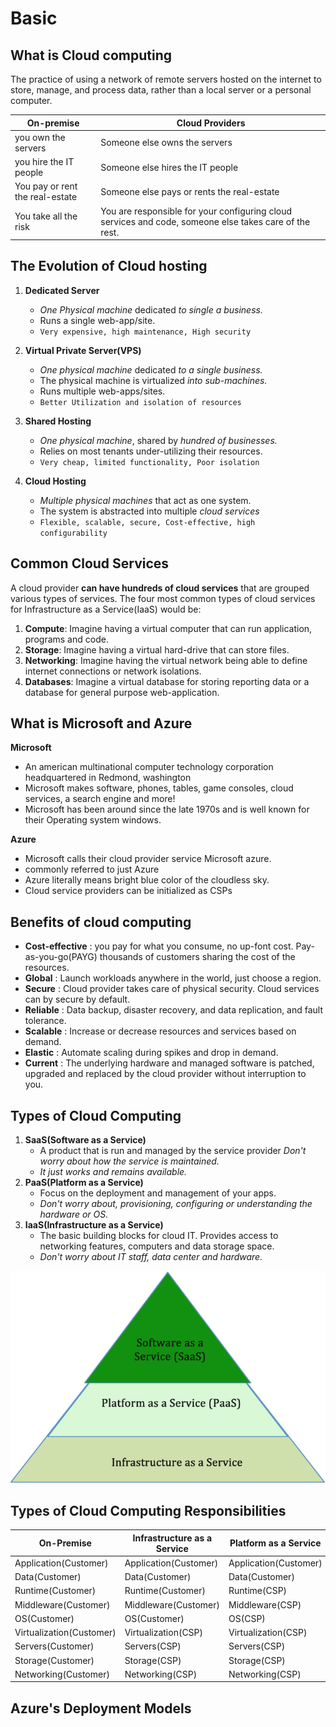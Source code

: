 # Basic 

## What is Cloud computing
The practice of using a network of remote servers hosted on the internet to store, manage, and process data, rather than a local server or a personal computer.

| On-premise                      | Cloud Providers                                                                                        |
| ------------------------------- | ------------------------------------------------------------------------------------------------------ |
| you own the servers             | Someone else owns the servers                                                                          |
| you hire the IT people          | Someone else hires the IT people                                                                       |
| You pay or rent the real-estate | Someone else pays or rents the real-estate                                                             |
| You take all the risk           | You are responsible for your configuring cloud services and code, someone else takes care of the rest. |

## The Evolution of Cloud hosting
1. **Dedicated Server**
	- *One Physical machine* dedicated *to single a business.*
	- Runs a single web-app/site.
	- `Very expensive, high maintenance, High security`

2. **Virtual Private Server(VPS)**
	- *One physical machine* dedicated *to a single business.*
	- The physical machine is virtualized *into sub-machines.*
	- Runs multiple web-apps/sites.
	- `Better Utilization and isolation of resources`

3. **Shared Hosting**
	- *One physical machine*, shared by *hundred of businesses.* 
	- Relies on most tenants under-utilizing their resources.
	- `Very cheap, limited functionality, Poor isolation`

4. **Cloud Hosting**
	- *Multiple physical machines* that act as one system.
	- The system is abstracted into multiple *cloud services*
	- `Flexible, scalable, secure, Cost-effective, high configurability`

## Common Cloud Services
A cloud provider **can have hundreds of cloud services** that are grouped various types of services. The four most common types of cloud services for Infrastructure as a Service(IaaS) would be: 

1. **Compute**: Imagine having a virtual computer that can run application, programs and code.
2. **Storage**: Imagine having a virtual hard-drive that can store files.
3. **Networking**: Imagine having the virtual network being able to define internet connections or network isolations.
4. **Databases**: Imagine a virtual database for storing reporting data or a database for general purpose web-application.

## What is Microsoft and Azure
**Microsoft**
+ An american multinational computer technology corporation headquartered in Redmond, washington
+ Microsoft makes software, phones, tables, game consoles, cloud services, a search engine and more!
+ Microsoft has been around since the late 1970s and is well known for their Operating system windows.

**Azure**
+ Microsoft calls their cloud provider service Microsoft azure.
+ commonly referred to just Azure
+ Azure literally means bright blue color of the cloudless sky.
+ Cloud service providers can be initialized as CSPs

## Benefits of cloud computing
+ **Cost-effective** : you pay for what you consume, no up-font cost. Pay-as-you-go(PAYG) thousands of customers sharing the cost of the resources.
+ **Global** : Launch workloads anywhere in the world, just choose a region.
+ **Secure** : Cloud provider takes care of physical security. Cloud services can by secure by default.
+ **Reliable** : Data backup, disaster recovery, and data replication, and fault tolerance.
+ **Scalable** : Increase or decrease resources and services based on demand.
+ **Elastic** : Automate scaling during spikes and drop in demand.
+ **Current** : The underlying hardware and managed software is patched, upgraded and replaced by the cloud provider without interruption to you.

## Types of Cloud Computing
1. **SaaS(Software as a Service)**
	- A product that is run and managed by the service provider *Don't worry about how the service is maintained.*
	- *It just works and remains available.*
2. **PaaS(Platform as a Service)**
	- Focus on the deployment and management of your apps.
	- *Don't worry about, provisioning, configuring or understanding the hardware or OS.*
3. **IaaS(Infrastructure as a Service)** 
	- The basic building blocks for cloud IT. Provides access to networking features, computers and data storage space.
	- *Don't worry about IT staff, data center and hardware.*

![type of Cloud computing](./img/typeOfCloudComputing.png)

## Types of Cloud Computing Responsibilities

| On-Premise               | Infrastructure as a Service | Platform as a Service | Software as a Service |
| ------------------------ | --------------------------- | --------------------- | --------------------- |
| Application(Customer)    | Application(Customer)       | Application(Customer) | Application(CSP)      |
| Data(Customer)           | Data(Customer)              | Data(Customer)        | Data(CSP)             |
| Runtime(Customer)        | Runtime(Customer)           | Runtime(CSP)          | Runtime(CSP)          |
| Middleware(Customer)     | Middleware(Customer)        | Middleware(CSP)       | Middleware(CSP)       |
| OS(Customer)             | OS(Customer)                | OS(CSP)               | OS(CSP)               |
| Virtualization(Customer) | Virtualization(CSP)         | Virtualization(CSP)   | Virtualization(CSP)   |
| Servers(Customer)        | Servers(CSP)                | Servers(CSP)          | Servers(CSP)          |
| Storage(Customer)        | Storage(CSP)                | Storage(CSP)          | Storage(CSP)          |
| Networking(Customer)     | Networking(CSP)             | Networking(CSP)       | Networking(CSP)       |

## Azure's Deployment Models





















